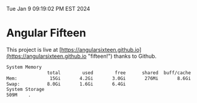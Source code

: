 Tue Jan  9 09:19:02 PM EST 2024

# Angular Fifteen


This project is live at [https://angularsixteen.github.io](https://angularsixteen.github.io "fifteen!") thanks to Github.

```bash
System Memory
               total        used        free      shared  buff/cache   available
Mem:            15Gi       4.2Gi       3.0Gi       276Mi       8.6Gi        11Gi
Swap:          8.0Gi       1.6Gi       6.4Gi
System Storage
509M	.
```
```bash
